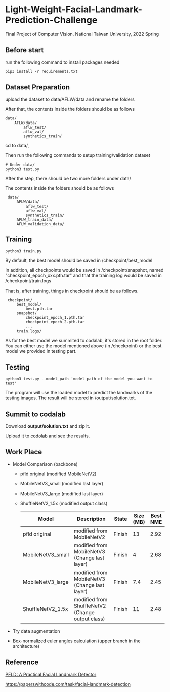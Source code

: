 # Light-Weight-Facial-Landmark-Prediction-Challenge

Final Project of Computer Vision, National Taiwan University, 2022 Spring

## Before start ##

run the following command to install packages needed

```
pip3 install -r requirements.txt
```

## Dataset Preparation ##

upload the dataset to data/AFLW/data and rename the folders

After that, the contents inside the folders should be as follows

```
data/
    AFLW/data/
        aflw_test/
        aflw_val/
        synthetics_train/
```

cd to data/, 

Then run the following commands to setup training/validation dataset

```
# Under data/
python3 test.py
```

After the step, there should be two more folders under data/

The contents inside the folders should be as follows

```
 data/
     AFLW/data/
         aflw_test/
         aflw_val/
         synthetics_train/
     AFLW_train_data/
     AFLW_validation_data/
```

## Training ##

```
python3 train.py
```

By default, the best model should be saved in /checkpoint/best_model

In addition, all checkpoints would be saved in /checkpoint/snapshot, named "checkpoint_epoch_xxx.pth.tar" and that the training log would be saved in /checkpoint/train.logs

That is, after training, things in checkpoint should be as follows.

```
 checkpoint/
     best_model/
         best.pth.tar
     snapshot/
         checkpoint_epoch_1.pth.tar
         checkpoint_epoch_2.pth.tar
         ...
     train.logs/
```

As for the best model we summited to codalab, it's stored in the root folder. You can either use the model mentioned above (in /checkpoint) or the best model we provided in testing part.

## Testing ##

```
python3 test.py --model_path 'model path of the model you want to test'
```

The program will use the loaded model to predict the landmarks of the testing images. The result will be stored in /output/solution.txt.

## Summit to codalab ## 

Download **output/solution.txt** and zip it.

Upload it to [codolab](https://codalab.lisn.upsaclay.fr/competitions/5118?secret_key=19a7d6c1-b907-47fc-a472-1cf6cbf7f853) and see the results.

## Work Place ##

* Model Comparison (backbone)
  * pfld original (modified MobileNetV2)
  * MobileNetV3_small (modified last layer)
  * MobileNetV3_large (modified last layer)
  * ShuffleNetV2_1.5x (modified output class)

    |  Model   | Description  | State | Size (MB) |  Best NME | 
    |  ----  | ----  | ----  | ----  | ----  | 
    | pfld original  | modified from MobileNetV2 | Finish | 13 | 2.92 |
    | MobileNetV3_small  | modified from MobileNetV3 (Change last layer) | Finish | 4 | 2.68 |
    | MobileNetV3_large  | modified from MobileNetV3 (Change last layer) | Finish | 7.4 | 2.45 |
    | ShuffleNetV2_1.5x   | modified from ShuffleNetV2 (Change output class) | Finish | 11 | 2.48 |

* Try data augmentation

* Box-normalized euler angles calculation (upper branch in the architecture)

## Reference ##

[PFLD: A Practical Facial Landmark Detector](https://paperswithcode.com/paper/pfld-a-practical-facial-landmark-detector)

<https://paperswithcode.com/task/facial-landmark-detection>
